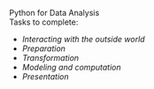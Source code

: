 Python for Data Analysis
<br>Tasks to complete:
- *Interacting with the outside world*
- *Preparation*
- *Transformation*
- *Modeling and computation*
- *Presentation*
